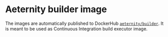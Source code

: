 # Aeternity builder image

The images are automatically published to DockerHub [`aeternity/builder`](https://hub.docker.com/r/aeternity/builder/). It is meant to be used as Continuous Integration build executor image.
